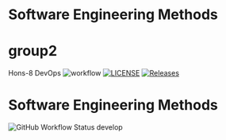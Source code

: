 # Software Engineering Methods
# group2
Hons-8 DevOps
![workflow](https://github.com/Chris-nyan/group2/actions/workflows/main.yml/badge.svg)
[![LICENSE](https://img.shields.io/github/license/Chris-nyan/sem.svg?style=flat-square)](https://github.com/Chris-nyan/sem/blob/master/LICENSE)
[![Releases](https://img.shields.io/github/release/Chris-nyan/sem/all.svg?style=flat-square)](https://github.com/Chris-nyan/sem/releases)
# Software Engineering Methods
![GitHub Workflow Status develop](https://img.shields.io/github/actions/workflow/status/Chris-nyan/group2/main.yml?branch=develop)